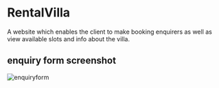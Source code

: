 # RentalVilla
A website which enables the client to make booking enquirers as well as view available slots and info about the villa.
## enquiry form screenshot
![enquiryform](https://user-images.githubusercontent.com/43136483/57562540-9c36db80-738b-11e9-8593-7b3cb096afdd.png)
